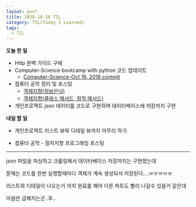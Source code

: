 ```yaml
---
layout: post
title: 2018-10-16 TIL
category: TIL(Today I Learned)
tags:
  - TIL
---
```




**오늘 한 일**

- Http 완벽 가이드 구매
- Computer-Science bootcamp with python 코드 업데이트
  - [Computer-Science-Oct 16, 2018 commit](https://github.com/KwonSoonWoo/Computer-Science/commits/master)
- 컴퓨터 공학 정리 및 포스팅
  - [객체지향(정보은닉)](https://kwonsoonwoo.github.io/%EC%BB%B4%ED%93%A8%ED%84%B0%20%EA%B3%B5%ED%95%99/2018/10/16/cs-with-python-%EA%B0%9D%EC%B2%B4%EC%A7%80%ED%96%A5(%EC%A0%95%EB%B3%B4%EC%9D%80%EB%8B%89).html)
  - [객체지향(클래스 메서드, 정적 메서드)](https://kwonsoonwoo.github.io/%EC%BB%B4%ED%93%A8%ED%84%B0%20%EA%B3%B5%ED%95%99/2018/10/16/cs-with-python-%EA%B0%9D%EC%B2%B4%EC%A7%80%ED%96%A5(%ED%81%B4%EB%9E%98%EC%8A%A4-%EB%A9%94%EC%84%9C%EB%93%9C,-%EC%A0%95%EC%A0%81-%EB%A9%94%EC%84%9C%EB%93%9C).html)
- 개인프로젝트 json 데이터를 코드로 구현하여 데이터베이스에 저장까지 구현

**내일 할 일**

- 개인프로젝트 리스트 뷰와 디테일 뷰까지 마무리 하기

- 컴퓨터 공학 - 절차지향 프로그래밍 포스팅



---

json 파일을 파싱하고 크롤링해서 데이터베이스 저장까지는 구현했는데

문제는 코드를 한번 실행할때마다 객체가 계속 생성되서 저장된다....ㅠㅠㅠㅠㅠ

리스트와 디테일이 나오는거 까지 완료를 해야 다른 파트도 빨리 나갈수 있을거 같은데

마음만 급해지는군..후..